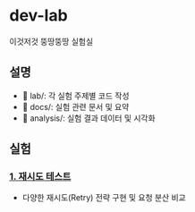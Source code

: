 # dev-lab
이것저것 뚱땅뚱땅 실험실

## 설명 
- 📁 lab/: 각 실험 주제별 코드 작성
- 📁 docs/: 실험 관련 문서 및 요약
- 📁 analysis/: 실험 결과 데이터 및 시각화  

## 실험
### [1. 재시도 테스트](https://github.com/han-chunsik/dev-lab/blob/main/docs/2025_05_01_retry.md)
- 다양한 재시도(Retry) 전략 구현 및 요청 분산 비교

